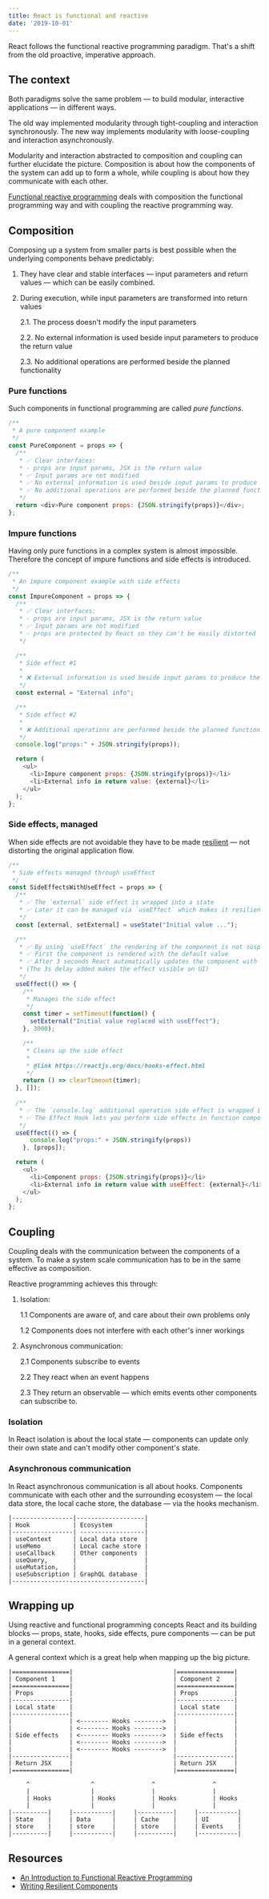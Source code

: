 ```yaml
---
title: React is functional and reactive
date: '2019-10-01'
---
```


React follows the functional reactive programming paradigm. That's a shift from the old proactive, imperative approach.

<!--more-->

## The context

Both paradigms solve the same problem — to build modular, interactive applications — in different ways.

The old way implemented modularity through tight-coupling and interaction synchronously. The new way implements modularity with loose-coupling and interaction asynchronously.

Modularity and interaction abstracted to composition and coupling can further elucidate the picture. Composition is about how the components of the system can add up to form a whole, while coupling is about how they communicate with each other.

[Functional reactive programming](https://blog.danlew.net/2017/07/27/an-introduction-to-functional-reactive-programming/) deals with composition the functional programming way and with coupling the reactive programming way.

## Composition

Composing up a system from smaller parts is best possible when the underlying components behave predictably:

1. They have clear and stable interfaces — input parameters and return values — which can be easily combined.
2. During execution, while input parameters are transformed into return values

    2.1. The process doesn't modify the input parameters

    2.2. No external information is used beside input parameters to produce the return value
    
	2.3. No additional operations are performed beside the planned functionality

### Pure functions

Such components in functional programming are called _pure functions_.

```js
/**
 * A pure component example
 */
const PureComponent = props => {
  /**
   * ✅ Clear interfaces:
   * - props are input params, JSX is the return value
   * ✅ Input params are not modified
   * ✅ No external information is used beside input params to produce the return value
   * ✅ No additional operations are performed beside the planned functionality
   */
  return <div>Pure component props: {JSON.stringify(props)}</div>;
};
```

### Impure functions

Having only pure functions in a complex system is almost impossible. Therefore the concept of impure functions and side effects is introduced.

```js
/**
 * An impure component example with side effects
 */
const ImpureComponent = props => {
  /**
   * ✅ Clear interfaces:
   * - props are input params, JSX is the return value
   * ✅ Input params are not modified
   * - props are protected by React so they can't be easily distorted
   */

  /**
   * Side effect #1
   *
   * ❌ External information is used beside input params to produce the return value
   */
  const external = "External info";

  /**
   * Side effect #2
   *
   * ❌ Additional operations are performed beside the planned functionality
   */
  console.log("props:" + JSON.stringify(props));

  return (
    <ul>
      <li>Impure component props: {JSON.stringify(props)}</li>
      <li>External info in return value: {external}</li>
    </ul>
  );
};
```

### Side effects, managed

When side effects are not avoidable they have to be made [resilient](https://overreacted.io/writing-resilient-components/#writing-resilient-components) &mdash; not distorting the original application flow.

```js
/**
 * Side effects managed through useEffect
 */
const SideEffectsWithUseEffect = props => {
  /**
   * ✅ The `external` side effect is wrapped into a state
   * ✅ Later it can be managed via `useEffect` which makes it resilient 
   */
  const [external, setExternal] = useState("Initial value ...");

  /**
   * ✅ By using `useEffect` the rendering of the component is not suspended, the flow is not distorted.
   * ✅ First the component is rendered with the default value
   * ✅ After 3 seconds React automatically updates the component with the new value.
   * (The 3s delay added makes the effect visible on UI)
   */
  useEffect(() => {
    /**
     * Manages the side effect
     */
    const timer = setTimeout(function() {
      setExternal("Initial value replaced with useEffect");
    }, 3000);

    /**
     * Cleans up the side effect
     *
     * @link https://reactjs.org/docs/hooks-effect.html
     */
    return () => clearTimeout(timer);
  }, []);
  
  /**
   * ✅ The `console.log` additional operation side effect is wrapped into the `useEffect` hook
   * ✅ The Effect Hook lets you perform side effects in function components
   */
  useEffect(() => {
	  console.log("props:" + JSON.stringify(props))
	}, [props]);

  return (
    <ul>
      <li>Component props: {JSON.stringify(props)}</li>
      <li>External info in return value with useEffect: {external}</li>
    </ul>
  );
};
```

## Coupling

Coupling deals with the communication between the components of a system. To make a system scale communication has to be in the same effective as composition.

Reactive programming achieves this through:

1. Isolation:

	1.1 Components are aware of, and care about their own problems only

	1.2 Components does not interfere with each other's inner workings

2. Asynchronous communication:

	2.1 Components subscribe to events
	
	2.2 They react when an event happens
	
	2.3 They return an observable &mdash; which emits events other components can subscribe to.

### Isolation 

In React isolation is about the local state &mdash; components can update only their own state and can't modify other component's state.

### Asynchronous communication

In React asynchronous communication is all about hooks. Components communicate with each other and the surrounding ecosystem &mdash; the local data store, the local cache store, the database &mdash; via the hooks mechanism.

```
|-----------------|-------------------|
| Hook            | Ecosystem         |
|-----------------| ------------------|
| useContext      | Local data store  |
| useMemo         | Local cache store |
| useCallback     | Other components  |
| useQuery,       |                   |
| useMutation,    |                   |
| useSubscription | GraphQL database  |
|-------------------------------------|
```

## Wrapping up

Using reactive and functional programming concepts React and its building blocks &mdash; props, state, hooks, side effects, pure components &mdash; can be put in a general context.

A general context which is a great help when mapping up the big picture.

```
|================|                            |================|
| Component 1    |                            | Component 2    |
|================|                            |================|
| Props          |                            | Props          |
|----------------|                            |----------------|
| Local state    |                            | Local state    |
|----------------|                            |----------------|
|                | <-------- Hooks -------->  |                |
|                | <-------- Hooks -------->  |                |
| Side effects   | <-------- Hooks -------->  | Side effects   |
|                | <-------- Hooks -------->  |                |
|                | <-------- Hooks -------->  |                |
|----------------|                            |----------------|
| Return JSX     |                            | Return JSX     |
|================|                            |================|

     ^                 ^                ^                ^
     |                 |                |                |
     | Hooks           | Hooks          | Hooks          | Hooks
     |                 |                |                |
|----------|     |-----------|     |----------|     |-----------|
| State    |     | Data      |     | Cache    |     | UI        |
| store    |     | store     |     | store    |     | Events    |
|----------|     |-----------|     |----------|     |-----------|
```

## Resources

- [An Introduction to Functional Reactive Programming](https://blog.danlew.net/2017/07/27/an-introduction-to-functional-reactive-programming/)
- [Writing Resilient Components](https://overreacted.io/writing-resilient-components/#writing-resilient-components)